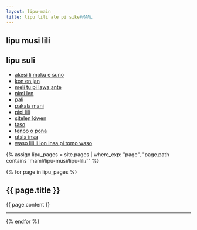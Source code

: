 ```yaml
---
layout: lipu-main
title: lipu lili ale pi sike#MAML
---
```


<section class="frontmatter container-in-main" markdown="1">

# lipu musi lili

## lipu suli
- [akesi li moku e suno](lipu-suli/akesi-li-moku-e-suno.html)
- [kon en jan](lipu-suli/kon-en-jan.html)
- [meli tu pi lawa ante](lipu-suli/meli-tu-pi-lawa-ante.html)
- [nimi len](lipu-suli/nimi-len.html)
- [pali](lipu-suli/pali.html)
- [pakala mani](lipu-suli/pakala-mani.html)
- [pipi lili](lipu-suli/pipi-lili.html)
- [sitelen kiwen](lipu-suli/sitelen-kiwen.html)
- [taso](lipu-suli/taso.html)
- [tenpo o pona](lipu-suli/tenpo-o-pona.html)
- [utala insa](lipu-suli/utala-insa.html)
- [waso lili li lon insa pi tomo waso](lipu-suli/waso-lili-lon-insa-pi-tomo-waso.html)

<!--
{% assign lipu_pages = site.pages | where_exp: "page", "page.path contains 'maml/lipu-musi/lipu-suli/'" %}

{% for page in lipu_pages %}
  <h2>{{ page.title }}</h2>
  {{ page.content }}
  <hr>
{% endfor %}

-->
</section>
<section class="content" markdown="1">
{% assign lipu_pages = site.pages | where_exp: "page", "page.path contains 'maml/lipu-musi/lipu-lili/'" %}

{% for page in lipu_pages %}
  <h2>{{ page.title }}</h2>
  {{ page.content }}
  <hr>
{% endfor %}
</section>